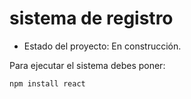 <h1> sistema de registro</h1>

- Estado del proyecto: En construcción.

Para ejecutar el sistema debes poner:

````npm install react````
